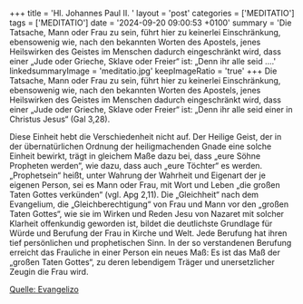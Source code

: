 +++
title = 'Hl. Johannes Paul II.  '
layout = 'post'
categories = ['MEDITATIO']
tags = ['MEDITATIO']
date = '2024-09-20 09:00:53 +0100'
summary = 'Die Tatsache, Mann oder Frau zu sein, führt hier zu keinerlei Einschränkung, ebensowenig wie, nach den bekannten Worten des Apostels, jenes Heilswirken des Geistes im Menschen dadurch eingeschränkt wird, dass einer „Jude oder Grieche, Sklave oder Freier“ ist: „Denn ihr alle seid ....'
linkedsummaryImage = 'meditatio.jpg'
keepImageRatio = 'true'
+++
Die Tatsache, Mann oder Frau zu sein, führt hier zu keinerlei Einschränkung, ebensowenig wie, nach den bekannten Worten des Apostels, jenes Heilswirken des Geistes im Menschen dadurch eingeschränkt wird, dass einer „Jude oder Grieche, Sklave oder Freier“ ist: „Denn ihr alle seid einer in Christus Jesus“ (Gal 3,28).<!--more--> 

Diese Einheit hebt die Verschiedenheit nicht auf. Der Heilige Geist, der in der übernatürlichen Ordnung der heiligmachenden Gnade eine solche Einheit bewirkt, trägt in gleichem Maße dazu bei, dass „eure Söhne Propheten werden“, wie dazu, dass auch „eure Töchter“ es werden. „Prophetsein“ heißt, unter Wahrung der Wahrheit und Eigenart der je eigenen Person, sei es Mann oder Frau, mit Wort und Leben „die großen Taten Gottes verkünden“ (vgl. Apg 2,11). Die „Gleichheit“ nach dem Evangelium, die „Gleichberechtigung“ von Frau und Mann vor den „großen Taten Gottes“, wie sie im Wirken und Reden Jesu von Nazaret mit solcher Klarheit offenkundig geworden ist, bildet die deutlichste Grundlage für Würde und Berufung der Frau in Kirche und Welt. Jede Berufung hat ihren tief persönlichen und prophetischen Sinn. In der so verstandenen Berufung erreicht das Frauliche in einer Person ein neues Maß: Es ist das Maß der „großen Taten Gottes“, zu deren lebendigem Träger und unersetzlicher Zeugin die Frau wird.





[Quelle: Evangelizo](https://evangeliumtagfuertag.org/DE/gospel)

